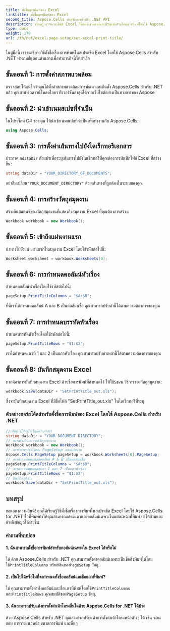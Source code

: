 ```yaml
---
title: ตั้งชื่อการพิมพ์ของ Excel
linktitle: ตั้งชื่อการพิมพ์ของ Excel
second_title: Aspose.Cells สำหรับการอ้างอิง .NET API
description: เรียนรู้การจัดการไฟล์ Excel ได้อย่างง่ายดายและปรับแต่งตัวเลือกการพิมพ์โดยใช้ Aspose.Cells สำหรับ .NET
type: docs
weight: 170
url: /th/net/excel-page-setup/set-excel-print-title/
---
```

ในคู่มือนี้ เราจะอธิบายวิธีตั้งชื่อเรื่องการพิมพ์ในสเปรดชีต Excel โดยใช้ Aspose.Cells สำหรับ .NET ทำตามขั้นตอนด้านล่างเพื่อทำภารกิจนี้ให้สำเร็จ

## ขั้นตอนที่ 1: การตั้งค่าสภาพแวดล้อม

ตรวจสอบให้แน่ใจว่าคุณได้ตั้งค่าสภาพแวดล้อมการพัฒนาและติดตั้ง Aspose.Cells สำหรับ .NET แล้ว คุณสามารถดาวน์โหลดไลบรารีเวอร์ชันล่าสุดได้จากเว็บไซต์อย่างเป็นทางการของ Aspose

## ขั้นตอนที่ 2: นำเข้าเนมสเปซที่จำเป็น

ในโปรเจ็กต์ C# ของคุณ ให้นำเข้าเนมสเปซที่จำเป็นเพื่อทำงานกับ Aspose.Cells:

```csharp
using Aspose.Cells;
```

## ขั้นตอนที่ 3: การตั้งค่าเส้นทางไปยังไดเร็กทอรีเอกสาร

 ประกาศ ก`dataDir` ตัวแปรเพื่อระบุเส้นทางไปยังไดเร็กทอรีที่คุณต้องการบันทึกไฟล์ Excel ที่สร้างขึ้น:

```csharp
string dataDir = "YOUR_DIRECTORY_OF_DOCUMENTS";
```

 อย่าลืมเปลี่ยน`"YOUR_DOCUMENT_DIRECTORY"` ด้วยเส้นทางที่ถูกต้องในระบบของคุณ

## ขั้นตอนที่ 4: การสร้างวัตถุสมุดงาน

สร้างอินสแตนซ์ของวัตถุสมุดงานที่แสดงถึงสมุดงาน Excel ที่คุณต้องการสร้าง:

```csharp
Workbook workbook = new Workbook();
```

## ขั้นตอนที่ 5: เข้าถึงแผ่นงานแรก

นำทางไปยังแผ่นงานแรกในสมุดงาน Excel โดยใช้รหัสต่อไปนี้:

```csharp
Worksheet worksheet = workbook.Worksheets[0];
```

## ขั้นตอนที่ 6: การกำหนดคอลัมน์หัวเรื่อง

กำหนดคอลัมน์หัวเรื่องโดยใช้รหัสต่อไปนี้:

```csharp
pageSetup.PrintTitleColumns = "$A:$B";
```

ที่นี่เราได้กำหนดคอลัมน์ A และ B เป็นคอลัมน์ชื่อ คุณสามารถปรับค่านี้ได้ตามความต้องการของคุณ

## ขั้นตอนที่ 7: การกำหนดบรรทัดหัวเรื่อง

กำหนดบรรทัดหัวเรื่องโดยใช้รหัสต่อไปนี้:

```csharp
pageSetup.PrintTitleRows = "$1:$2";
```

เราได้กำหนดแถวที่ 1 และ 2 เป็นแถวหัวเรื่อง คุณสามารถปรับค่าเหล่านี้ได้ตามความต้องการของคุณ

## ขั้นตอนที่ 8: บันทึกสมุดงาน Excel

 หากต้องการบันทึกสมุดงาน Excel ด้วยชื่อการพิมพ์ที่กำหนดไว้ ให้ใช้`Save` วิธีการของวัตถุสมุดงาน:

```csharp
workbook.Save(dataDir + "SetPrintTitle_out.xls");
```

ซึ่งจะบันทึกสมุดงาน Excel ที่มีชื่อไฟล์ "SetPrintTitle_out.xls" ในไดเร็กทอรีที่ระบุ

### ตัวอย่างซอร์สโค้ดสำหรับตั้งชื่อการพิมพ์ของ Excel โดยใช้ Aspose.Cells สำหรับ .NET 
```csharp
//เส้นทางไปยังไดเร็กทอรีเอกสาร
string dataDir = "YOUR DOCUMENT DIRECTORY";
// การสร้างอินสแตนซ์วัตถุสมุดงาน
Workbook workbook = new Workbook();
// การรับการอ้างอิงของ PageSetup ของแผ่นงาน
Aspose.Cells.PageSetup pageSetup = workbook.Worksheets[0].PageSetup;
// การกำหนดหมายเลขคอลัมน์ A & B เป็นคอลัมน์ชื่อ
pageSetup.PrintTitleColumns = "$A:$B";
// การกำหนดหมายเลขแถว 1 และ 2 เป็นแถวหัวเรื่อง
pageSetup.PrintTitleRows = "$1:$2";
// บันทึกสมุดงาน
workbook.Save(dataDir + "SetPrintTitle_out.xls");
```

## บทสรุป

ขอแสดงความยินดี! คุณได้เรียนรู้วิธีตั้งชื่อเรื่องการพิมพ์ในสเปรดชีต Excel โดยใช้ Aspose.Cells for .NET ชื่อที่พิมพ์ทำให้คุณสามารถแสดงแถวและคอลัมน์เฉพาะในแต่ละหน้าที่พิมพ์ ทำให้อ่านและอ้างอิงข้อมูลได้ง่ายขึ้น

### คำถามที่พบบ่อย

#### 1. ฉันสามารถตั้งชื่อการพิมพ์สำหรับคอลัมน์เฉพาะใน Excel ได้หรือไม่

 ได้ ด้วย Aspose.Cells สำหรับ .NET คุณสามารถตั้งค่าคอลัมน์เฉพาะเป็นชื่อสิ่งพิมพ์ได้โดยใช้`PrintTitleColumns` ทรัพย์สินของ`PageSetup` วัตถุ.

#### 2. เป็นไปได้หรือไม่ที่จะกำหนดทั้งชื่อคอลัมน์และชื่อแถวที่พิมพ์?

 ใช่ คุณสามารถตั้งค่าทั้งคอลัมน์และชื่อแถวที่พิมพ์โดยใช้`PrintTitleColumns` และ`PrintTitleRows` คุณสมบัติของ`PageSetup` วัตถุ.

#### 3. ฉันสามารถปรับแต่งการตั้งค่าเค้าโครงอื่นใดด้วย Aspose.Cells for .NET ได้บ้าง

ด้วย Aspose.Cells สำหรับ .NET คุณสามารถปรับแต่งการตั้งค่าเค้าโครงหน้าต่างๆ ได้ เช่น ระยะขอบ การวางแนวหน้า ขนาดการพิมพ์ และอื่นๆ